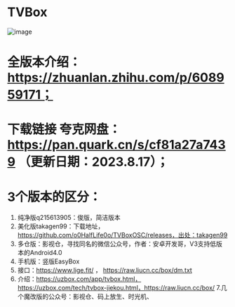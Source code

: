 # TVBox
![image](https://github.com/foxdaiwx/TVBox/assets/40625691/548f5688-e31b-41fc-8d5e-df038a7c1048)
# 全版本介绍：https://zhuanlan.zhihu.com/p/608959171；
# 下载链接 夸克网盘： https://pan.quark.cn/s/cf81a27a7439  （更新日期：2023.8.17）；
# 3个版本的区分：
1. 纯净版q215613905：俊版，简洁版本 
2. 美化版takagen99：下载地址，https://github.com/o0HalfLife0o/TVBoxOSC/releases，出处：takagen99
3. 多仓版：影视仓，寻找同名的微信公众号，作者：安卓开发哥，V3支持低版本的Android4.0
4. 手机版：竖版EasyBox
5. 接口：https://www.lige.fit/ ，  https://raw.liucn.cc/box/dm.txt
6. 介绍：https://uzbox.com/app/tvbox.html， https://uzbox.com/tech/tvbox-jiekou.html，https://raw.liucn.cc/box/
7.几个魔改版的公众号：影视仓、码上放生、时光机、
